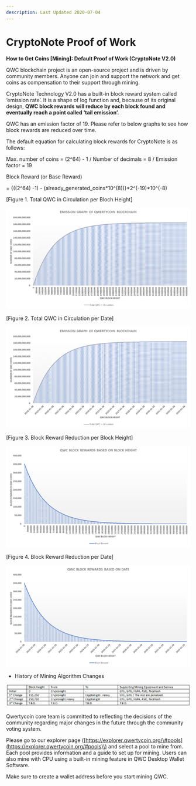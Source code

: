 ```yaml
---
description: Last Updated 2020-07-04
---
```


# CryptoNote Proof of Work

**How to Get Coins \[Mining\]: Default Proof of Work \(CryptoNote V2.0\)**

QWC blockchain project is an open-source project and is driven by community members. Anyone can join and support the network and get coins as compensation to their support through mining.

CryptoNote Technology V2.0 has a built-in block reward system called ‘emission rate’. It is a shape of log function and, because of its original design, **QWC block rewards will reduce by each block found and eventually reach a point called ‘tail emission’.**

QWC has an emission factor of 19. Please refer to below graphs to see how block rewards are reduced over time.

The default equation for calculating block rewards for CryptoNote is as follows:

Max. number of coins = \(2^64\) - 1 / Number of decimals = 8 / Emission factor = 19 

Block Reward \(or Base Reward\) 

= {\(\(2^64\) -1\) - \(already\_generated\_coins\*10^\(8\)\)}\*2^\(-19\)\*10^\(-8\)

\[Figure 1. Total QWC in Circulation per Bloch Height\]

![](.gitbook/assets/1.png)

\[Figure 2. Total QWC in Circulation per Date\]

![](.gitbook/assets/2.png)

\[Figure 3. Block Reward Reduction per Block Height\]

![](.gitbook/assets/3.png)

\[Figure 4. Block Reward Reduction per Date\]

![](.gitbook/assets/4.png)

* History of Mining Algorithm Changes

![Click to enlarge the table](.gitbook/assets/history.png)

Qwertycoin core team is committed to reflecting the decisions of the community regarding major changes in the future through the community voting system.

Please go to our explorer page \([https://explorer.qwertycoin.org/\#pools](https://explorer.qwertycoin.org/#pools)\) and select a pool to mine from. Each pool provides information and a guide to set up for mining. Users can also mine with CPU using a built-in mining feature in QWC Desktop Wallet Software.

Make sure to create a wallet address before you start mining QWC.

